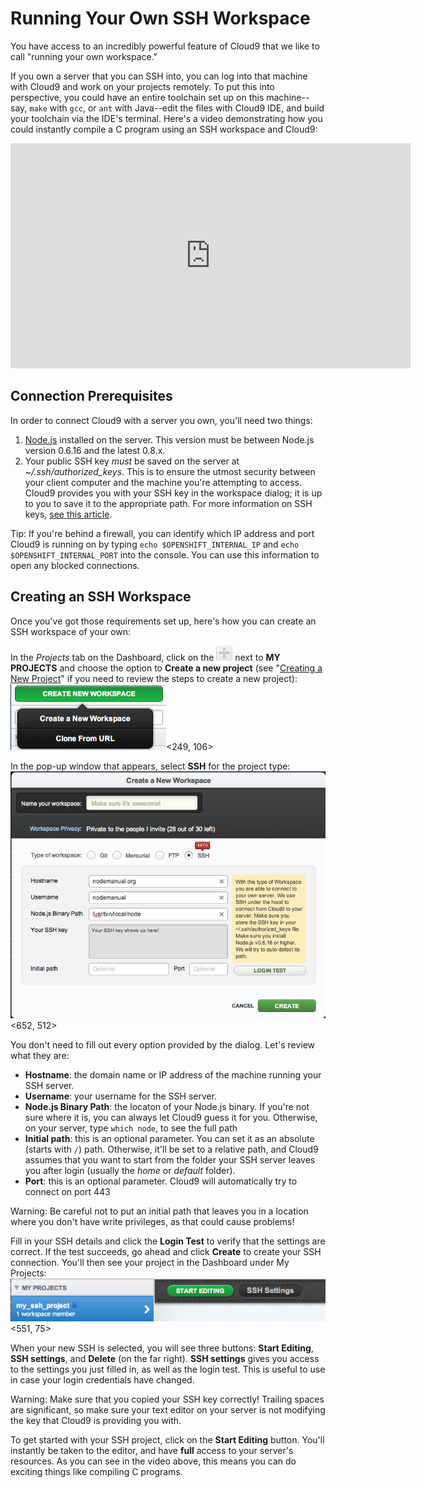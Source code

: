 # Running Your Own SSH Workspace

You have access to an incredibly powerful feature of Cloud9 that we like to call "running your own workspace."

If you own a server that you can SSH into, you can log into that machine with Cloud9 and work on your projects remotely. To put this into perspective, you could have an entire toolchain set up on this machine--say, `make` with `gcc`, or `ant` with Java--edit the files with Cloud9 IDE, and build your toolchain via the IDE's terminal. Here's a video demonstrating how you could instantly compile a C program using an SSH workspace and Cloud9:

<div class="video-container">
<iframe width="640" height="360" src="https://www.youtube.com/embed/CogX0tqugi0" frameborder="0" allowfullscreen></iframe>
</div>

## Connection Prerequisites

In order to connect Cloud9 with a server you own, you'll need two things:

1. [Node.js](http://www.nodejs.org) installed on the server. This version must be between Node.js version 0.6.16 and the latest 0.8.x.
2. Your public SSH key *must* be saved on the server at _~/.ssh/authorized_keys_. This is to ensure the utmost security between your client computer and the machine you're attempting to access. Cloud9 provides you with your SSH key in the workspace dialog; it is up to you to save it to the appropriate path. For more information on SSH keys, [see this article](http://www.eng.cam.ac.uk/help/jpmg/ssh/authorized_keys_howto.html).

Tip: If you're behind a firewall, you can identify which IP address and port Cloud9 is running on by typing `echo $OPENSHIFT_INTERNAL_IP` and `echo $OPENSHIFT_INTERNAL_PORT` into the console. You can use this information to open any blocked connections.

## Creating an SSH Workspace

Once you've got those requirements set up, here's how you can create an SSH workspace of your own:

In the *Projects* tab on the Dashboard, click on the ![Project Add Icon](./resources/icons/workspacePlusIcon.png) next to **MY PROJECTS** and choose the option to **Create a new project** (see "[Creating a New Project](./creating_new_workspace.html)" if you need to review the steps to create a new project):  
![New workspace creation](./resources/images/newWorkspace.png)<249, 106>

In the pop-up window that appears, select **SSH** for the project type:  
![SSH Options](./resources/images/SSHoptions.png)<652, 512>


You don't need to fill out every option provided by the dialog. Let's review what they are:

* **Hostname**: the domain name or IP address of the machine running your SSH server.
* **Username**: your username for the SSH server.
* **Node.js Binary Path**: the locaton of your Node.js binary. If you're not sure where it is, you can always let Cloud9 guess it for you. Otherwise, on your server, type `which node`, to see the full path
* **Initial path**: this is an optional parameter. You can set it as an absolute (starts with `/`) path. Otherwise, it'll be set to a relative path, and Cloud9 assumes that you want to start from the folder your SSH server leaves you after login (usually the _home_ or _default_ folder).
* **Port**: this is an optional parameter. Cloud9 will automatically try to connect on port 443

Warning: Be careful not to put an initial path that leaves you in a location where you don't have write privileges, as that could cause problems!

Fill in your SSH details and click the **Login Test** to verify that the settings are correct. If the test succeeds, go ahead and click **Create** to create your SSH connection. You'll then see your project in the Dashboard under My Projects:
![New SSH Project](./resources/images/newSshWorkspace.png)<551, 75>

When your new SSH is selected, you will see three buttons: **Start Editing**, **SSH settings**, and **Delete** (on the far right). **SSH settings** gives you access to the settings you just filled in, as well as the login test. This is useful to use in case your login credentials have changed.

Warning: Make sure that you copied your SSH key correctly! Trailing spaces are significant, so make sure your text editor on your server is not modifying the key that Cloud9 is providing you with.

To get started with your SSH project, click on the **Start Editing** button. You'll instantly be taken to the editor, and have **full** access to your server's resources. As you can see in the video above, this means you can do exciting things like compiling C programs.